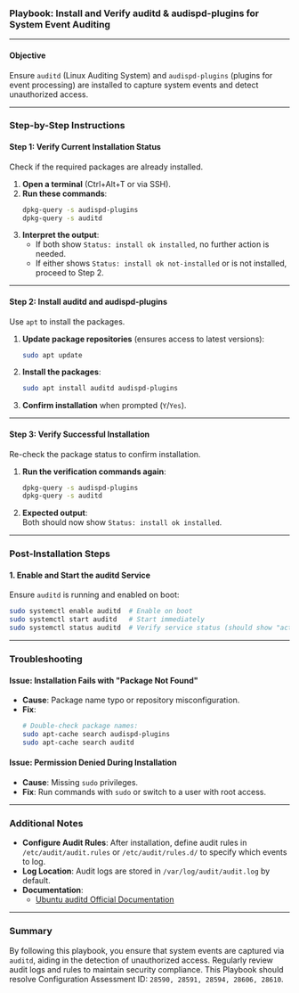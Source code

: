 ### Playbook: Install and Verify auditd & audispd-plugins for System Event Auditing

---

#### **Objective**  
Ensure `auditd` (Linux Auditing System) and `audispd-plugins` (plugins for event processing) are installed to capture system events and detect unauthorized access.

---

### **Step-by-Step Instructions**

#### **Step 1: Verify Current Installation Status**
Check if the required packages are already installed.  

1. **Open a terminal** (Ctrl+Alt+T or via SSH).  
2. **Run these commands**:  
   ```bash
   dpkg-query -s audispd-plugins
   dpkg-query -s auditd
   ```
3. **Interpret the output**:  
   - If both show `Status: install ok installed`, no further action is needed.  
   - If either shows `Status: install ok not-installed` or is not installed, proceed to Step 2.

---

#### **Step 2: Install auditd and audispd-plugins**
Use `apt` to install the packages.  

1. **Update package repositories** (ensures access to latest versions):  
   ```bash
   sudo apt update
   ```
2. **Install the packages**:  
   ```bash
   sudo apt install auditd audispd-plugins
   ```
3. **Confirm installation** when prompted (`Y`/`Yes`).

---

#### **Step 3: Verify Successful Installation**
Re-check the package status to confirm installation.  

1. **Run the verification commands again**:  
   ```bash
   dpkg-query -s audispd-plugins
   dpkg-query -s auditd
   ```
2. **Expected output**:  
   Both should now show `Status: install ok installed`.

---

### **Post-Installation Steps**

#### **1. Enable and Start the auditd Service**
Ensure `auditd` is running and enabled on boot:  
```bash
sudo systemctl enable auditd  # Enable on boot
sudo systemctl start auditd   # Start immediately
sudo systemctl status auditd  # Verify service status (should show "active (running)")
```

---

### **Troubleshooting**

#### **Issue: Installation Fails with "Package Not Found"**
- **Cause**: Package name typo or repository misconfiguration.  
- **Fix**:  
  ```bash
  # Double-check package names:
  sudo apt-cache search audispd-plugins
  sudo apt-cache search auditd
  ```

#### **Issue: Permission Denied During Installation**
- **Cause**: Missing `sudo` privileges.  
- **Fix**: Run commands with `sudo` or switch to a user with root access.

---

### **Additional Notes**

- **Configure Audit Rules**: After installation, define audit rules in `/etc/audit/audit.rules` or `/etc/audit/rules.d/` to specify which events to log.  
- **Log Location**: Audit logs are stored in `/var/log/audit/audit.log` by default.  
- **Documentation**:  
  - [Ubuntu auditd Official Documentation](https://manpages.ubuntu.com/manpages/xenial/man8/auditd.8.html)

---

### **Summary**
By following this playbook, you ensure that system events are captured via `auditd`, aiding in the detection of unauthorized access. Regularly review audit logs and rules to maintain security compliance.
This Playbook should resolve Configuration Assessment ID: `28590, 28591, 28594, 28606, 28610`.